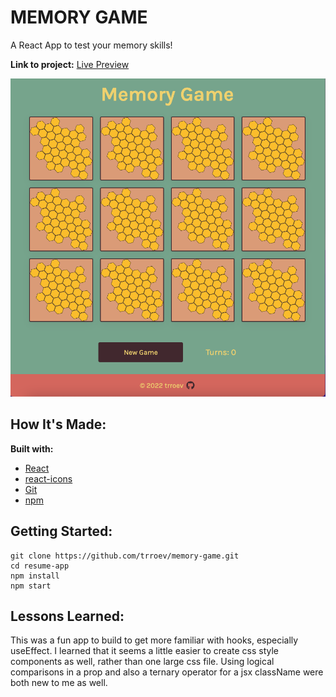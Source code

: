 # MEMORY GAME

A React App to test your memory skills!

**Link to project:** [Live Preview](https://trroev.github.io/memory-game/)

![page preview image](/src/images/memory-game-screenshot.png)

## How It's Made:

**Built with:**

- [React](https://reactjs.org/)
- [react-icons](https://react-icons.github.io/react-icons/)
- [Git](https://git-scm.com/)
- [npm](https://www.npmjs.com/)

## Getting Started:

```
git clone https://github.com/trroev/memory-game.git
cd resume-app
npm install
npm start
```

## Lessons Learned:

This was a fun app to build to get more familiar with hooks, especially useEffect. I learned that it seems a little easier to create css style components as well, rather than one large css file. Using logical comparisons in a prop and also a ternary operator for a jsx className were both new to me as well.

